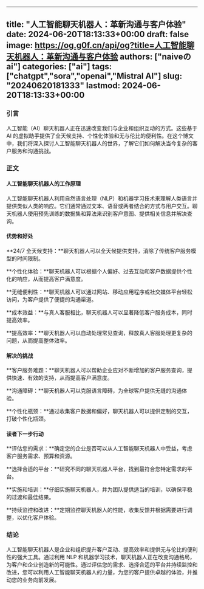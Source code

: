 
---
title: "人工智能聊天机器人：革新沟通与客户体验"
date: 2024-06-20T18:13:33+00:00
draft: false
image: https://og.g0f.cn/api/og?title=人工智能聊天机器人：革新沟通与客户体验
authors: ["naiveのai"]
categories: ["ai"]
tags: ["chatgpt","sora","openai","Mistral AI"]
slug: "20240620181333"
lastmod: 2024-06-20T18:13:33+00:00
---
### 引言

人工智能（AI）聊天机器人正在迅速改变我们与企业和组织互动的方式。这些基于 AI 的虚拟助手提供了全天候支持、个性化体验和无与伦比的便利性。在这个博文中，我们将深入探讨人工智能聊天机器人的世界，了解它们如何解决当今复杂的客户服务和沟通挑战。

### 正文

#### 人工智能聊天机器人的工作原理

人工智能聊天机器人利用自然语言处理（NLP）和机器学习技术来理解人类语言并提供类似人类的响应。它们通常通过文本、语音或两者结合的方式与用户交互。聊天机器人使用预先训练的数据集和算法来识别客户意图、提供相关信息并解决查询。

#### 优势和好处

**24/7 全天候支持：**聊天机器人可以全天候提供支持，消除了传统客户服务模型的时间限制。

**个性化体验：**聊天机器人可以根据个人偏好、过去互动和客户数据提供个性化的响应，从而提高客户满意度。

**无缝便利性：**聊天机器人可以通过网站、移动应用程序或社交媒体平台轻松访问，为客户提供了便捷的沟通渠道。

**成本效益：**与真人客服相比，聊天机器人可以显著降低客户服务成本，同时提高效率。

**提高效率：**聊天机器人可以自动处理常见查询，释放真人客服处理更复杂的问题，从而提高整体效率。

#### 解决的挑战

**客户服务难题：**聊天机器人可以帮助企业应对不断增加的客户服务查询，提供快速、有效的支持，从而提高客户满意度。

**沟通障碍：**聊天机器人可以克服语言障碍，为全球客户提供无缝的沟通体验。

**个性化瓶颈：**通过收集客户数据和偏好，聊天机器人可以提供定制的交互，打破个性化瓶颈。

#### 读者下一步行动

**评估您的需求：**确定您的企业是否可以从人工智能聊天机器人中受益，考虑客户服务需求、预算和资源。

**选择合适的平台：**研究不同的聊天机器人平台，找到最符合您特定需求的平台。

**实施和培训：**仔细实施聊天机器人，并为团队提供适当的培训，以确保平稳的过渡和最佳结果。

**持续监控和改进：**定期监控聊天机器人的性能，收集反馈并根据需要进行调整，以优化客户体验。

### 结论

人工智能聊天机器人是企业和组织提升客户互动、提高效率和提供无与伦比的便利性的强大工具。通过利用 NLP 和机器学习技术，聊天机器人正在改变沟通格局，为客户和企业创造新的可能性。通过评估您的需求、选择合适的平台并持续监控和改进，您可以利用人工智能聊天机器人的力量，为您的客户提供卓越的体验，并推动您的业务向前发展。